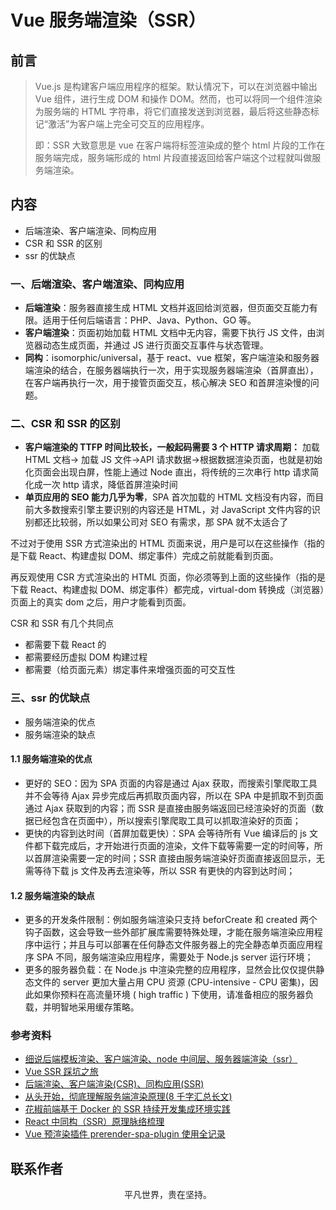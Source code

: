 # Vue 服务端渲染（SSR）

## 前言

> Vue.js 是构建客户端应用程序的框架。默认情况下，可以在浏览器中输出 Vue 组件，进行生成 DOM 和操作 DOM。然而，也可以将同一个组件渲染为服务端的 HTML 字符串，将它们直接发送到浏览器，最后将这些静态标记“激活”为客户端上完全可交互的应用程序。
>
> 即：SSR 大致意思是 vue 在客户端将标签渲染成的整个 html 片段的工作在服务端完成，服务端形成的 html 片段直接返回给客户端这个过程就叫做服务端渲染。

## 内容

- 后端渲染、客户端渲染、同构应用
- CSR 和 SSR 的区别
- ssr 的优缺点

### 一、后端渲染、客户端渲染、同构应用

- **后端渲染**：服务器直接生成 HTML 文档并返回给浏览器，但页面交互能力有限。适用于任何后端语言：PHP、Java、Python、GO 等。
- **客户端渲染**：页面初始加载 HTML 文档中无内容，需要下执行 JS 文件，由浏览器动态生成页面，并通过 JS 进行页面交互事件与状态管理。
- **同构**：isomorphic/universal，基于 react、vue 框架，客户端渲染和服务器端渲染的结合，在服务器端执行一次，用于实现服务器端渲染（首屏直出），在客户端再执行一次，用于接管页面交互，核心解决 SEO 和首屏渲染慢的问题。

### 二、CSR 和 SSR 的区别

- **客户端渲染的 TTFP 时间比较长，一般起码需要 3 个 HTTP 请求周期：** 加载 HTML 文档-> 加载 JS 文件->API 请求数据->根据数据渲染页面，也就是初始化页面会出现白屏，性能上通过 Node 直出，将传统的三次串行 http 请求简化成一次 http 请求，降低首屏渲染时间
- **单页应用的 SEO 能力几乎为零**，SPA 首次加载的 HTML 文档没有内容，而目前大多数搜索引擎主要识别的内容还是 HTML，对 JavaScript 文件内容的识别都还比较弱，所以如果公司对 SEO 有需求，那 SPA 就不太适合了

不过对于使用 SSR 方式渲染出的 HTML 页面来说，用户是可以在这些操作（指的是下载 React、构建虚拟 DOM、绑定事件）完成之前就能看到页面。

再反观使用 CSR 方式渲染出的 HTML 页面，你必须等到上面的这些操作（指的是下载 React、构建虚拟 DOM、绑定事件）都完成，virtual-dom 转换成（浏览器）页面上的真实 dom 之后，用户才能看到页面。

CSR 和 SSR 有几个共同点

- 都需要下载 React 的
- 都需要经历虚拟 DOM 构建过程
- 都需要（给页面元素）绑定事件来增强页面的可交互性

### 三、ssr 的优缺点

- 服务端渲染的优点
- 服务端渲染的缺点

#### 1.1 服务端渲染的优点

- 更好的 SEO：因为 SPA 页面的内容是通过 Ajax 获取，而搜索引擎爬取工具并不会等待 Ajax 异步完成后再抓取页面内容，所以在 SPA 中是抓取不到页面通过 Ajax 获取到的内容；而 SSR 是直接由服务端返回已经渲染好的页面（数据已经包含在页面中），所以搜索引擎爬取工具可以抓取渲染好的页面；
- 更快的内容到达时间（首屏加载更快）：SPA 会等待所有 Vue 编译后的 js 文件都下载完成后，才开始进行页面的渲染，文件下载等需要一定的时间等，所以首屏渲染需要一定的时间；SSR 直接由服务端渲染好页面直接返回显示，无需等待下载 js 文件及再去渲染等，所以 SSR 有更快的内容到达时间；

#### 1.2 服务端渲染的缺点

- 更多的开发条件限制：例如服务端渲染只支持 beforCreate 和 created 两个钩子函数，这会导致一些外部扩展库需要特殊处理，才能在服务端渲染应用程序中运行；并且与可以部署在任何静态文件服务器上的完全静态单页面应用程序 SPA 不同，服务端渲染应用程序，需要处于 Node.js server 运行环境；
- 更多的服务器负载：在 Node.js 中渲染完整的应用程序，显然会比仅仅提供静态文件的 server 更加大量占用 CPU 资源 (CPU-intensive - CPU 密集)，因此如果你预料在高流量环境 ( high traffic ) 下使用，请准备相应的服务器负载，并明智地采用缓存策略。

### 参考资料

- [细说后端模板渲染、客户端渲染、node 中间层、服务器端渲染（ssr）](https://github.com/senntyou/blogs/blob/master/web-extend/5.md)
- [Vue SSR 踩坑之旅](https://juejin.im/post/5cb6c36e6fb9a068af37aa35)
- [后端渲染、客户端渲染(CSR)、同构应用(SSR)](https://github.com/amandakelake/blog/issues/60)
- [从头开始，彻底理解服务端渲染原理(8 千字汇总长文)](https://mp.weixin.qq.com/s/uf_joal0F2csGggfqaYETg)
- [花椒前端基于 Docker 的 SSR 持续开发集成环境实践](https://mp.weixin.qq.com/s/EowqAuFQ9-0xOQIxqMvrog)
- [React 中同构（SSR）原理脉络梳理](https://juejin.im/post/5bc7ea48e51d450e46289eab)
- [Vue 预渲染插件 prerender-spa-plugin 使用全记录](https://mp.weixin.qq.com/s/vVuP425SrH9m7pk46jnzmw)

## 联系作者

<div align="center">
    <p>
        平凡世界，贵在坚持。
    </p>
    <img :src="$withBase('/about/contact.png')" />
</div>
